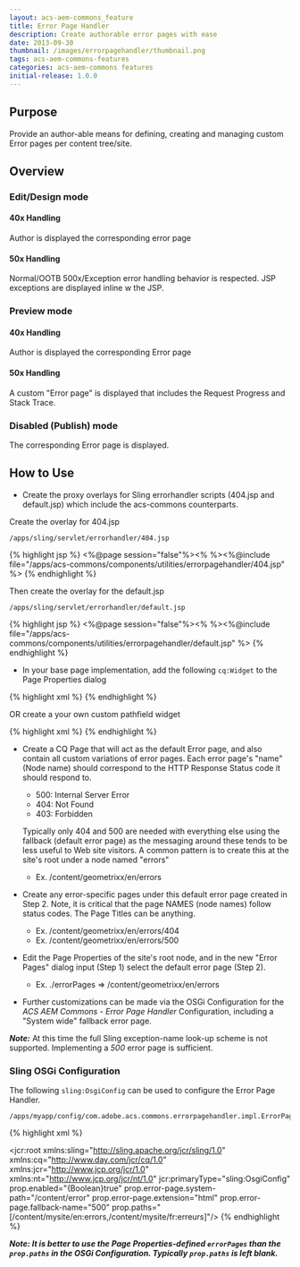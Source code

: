 ```yaml
---
layout: acs-aem-commons_feature
title: Error Page Handler
description: Create authorable error pages with ease
date: 2013-09-30
thumbnail: /images/errorpagehandler/thumbnail.png
tags: acs-aem-commons-features
categories: acs-aem-commons features
initial-release: 1.0.0
---
```


## Purpose

Provide an author-able means for defining, creating and managing custom Error pages per content tree/site.

## Overview

### Edit/Design mode

#### 40x Handling
Author is displayed the corresponding error page

#### 50x Handling
Normal/OOTB 500x/Exception error handling behavior is respected. JSP exceptions are displayed inline w the JSP.

### Preview mode

#### 40x Handling
Author is displayed the corresponding Error page

#### 50x Handling
A custom "Error page" is displayed that includes the Request Progress and Stack Trace.

### Disabled (Publish) mode

The corresponding Error page is displayed.

## How to Use

* Create the proxy overlays for Sling errorhandler scripts (404.jsp and default.jsp) which include the acs-commons counterparts.

Create the overlay for 404.jsp

    /apps/sling/servlet/errorhandler/404.jsp

{% highlight jsp %}
<%@page session="false"%><%
%><%@include file="/apps/acs-commons/components/utilities/errorpagehandler/404.jsp" %>
{% endhighlight %}


Then create the overlay for the default.jsp

    /apps/sling/servlet/errorhandler/default.jsp

{% highlight jsp %}
<%@page session="false"%><%
%><%@include file="/apps/acs-commons/components/utilities/errorpagehandler/default.jsp" %>
{% endhighlight %}

* In your base page implementation, add the following `cq:Widget` to the Page Properties dialog

{% highlight xml %}
<errorpages
    jcr:primaryType="cq:Widget"
    path="/apps/acs-commons/components/utilities/errorpagehandler/dialog/errorpages.infinity.json"
    xtype="cqinclude"/>
{% endhighlight %}

OR create a your own custom pathfield widget

{% highlight xml %}
<errorpages
    jcr:primaryType="cq:Widget"
    fieldLabel="Error Pages"
    fieldDescription="Error pages for this content tree"
    name="./errorPages"
    xtype="pathfield"/>
{% endhighlight %}

* Create a CQ Page that will act as the default Error page, and also contain all custom variations of error pages.
Each error page's "name" (Node name) should correspond to the HTTP Response Status code it should respond to.
  * 500: Internal Server Error
  * 404: Not Found
  * 403: Forbidden

  Typically only 404 and 500 are needed with everything else using the fallback (default error page) as the messaging around these tends to be less useful to Web site visitors.
A common pattern is to create this at the site's root under a node named "errors"
  
  * Ex. /content/geometrixx/en/errors

* Create any error-specific pages under this default error page created in Step 2. Note, it is critical that the page NAMES (node names) follow status codes. The Page Titles can be anything.

  * Ex. /content/geometrixx/en/errors/404
  * Ex. /content/geometrixx/en/errors/500

* Edit the Page Properties of the site's root node, and in the new "Error Pages" dialog input (Step 1) select the default error page (Step 2).
  
  * Ex. ./errorPages => /content/geometrixx/en/errors
* Further customizations can be made via the OSGi Configuration for the *ACS AEM Commons - Error Page Handler* Configuration, including a "System wide" fallback error page.

***Note:*** At this time the full Sling exception-name look-up scheme is not supported. Implementing a *500* error page is sufficient.


### Sling OSGi Configuration

The following `sling:OsgiConfig` can be used to configure the Error Page Handler.

    /apps/myapp/config/com.adobe.acs.commons.errorpagehandler.impl.ErrorPageHandlerImpl.xml

{% highlight xml %}
<?xml version="1.0" encoding="UTF-8"?>
<jcr:root xmlns:sling="http://sling.apache.org/jcr/sling/1.0" xmlns:cq="http://www.day.com/jcr/cq/1.0" xmlns:jcr="http://www.jcp.org/jcr/1.0" xmlns:nt="http://www.jcp.org/jcr/nt/1.0"
    jcr:primaryType="sling:OsgiConfig"
    prop.enabled="{Boolean}true"
    prop.error-page.system-path="/content/error"
    prop.error-page.extension="html"
    prop.error-page.fallback-name="500"
    prop.paths="[/content/mysite/en:errors,/content/mysite/fr:erreurs]"/>
{% endhighlight %}

***Note: It is better to use the Page Properties-defined `errorPages` than the `prop.paths` in the OSGi Configuration. Typically `prop.paths` is left blank.***

